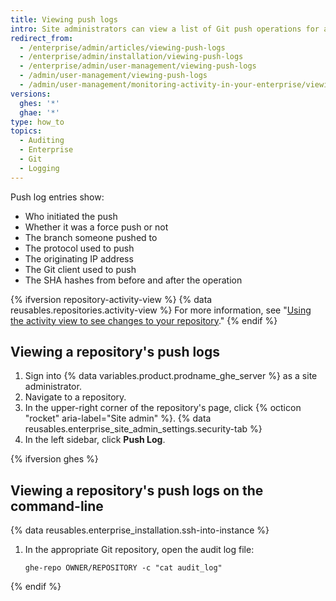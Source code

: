 ```yaml
---
title: Viewing push logs
intro: Site administrators can view a list of Git push operations for any repository on the enterprise.
redirect_from:
  - /enterprise/admin/articles/viewing-push-logs
  - /enterprise/admin/installation/viewing-push-logs
  - /enterprise/admin/user-management/viewing-push-logs
  - /admin/user-management/viewing-push-logs
  - /admin/user-management/monitoring-activity-in-your-enterprise/viewing-push-logs
versions:
  ghes: '*'
  ghae: '*'
type: how_to
topics:
  - Auditing
  - Enterprise
  - Git
  - Logging
---
```

Push log entries show:

- Who initiated the push
- Whether it was a force push or not
- The branch someone pushed to
- The protocol used to push
- The originating IP address
- The Git client used to push
- The SHA hashes from before and after the operation

{% ifversion repository-activity-view %}
{% data reusables.repositories.activity-view %}
For more information, see "[Using the activity view to see changes to your repository](/enterprise-server@latest/repositories/viewing-activity-and-data-for-your-repository/viewing-repository-activity#using-the-activity-view-to-see-changes-to-a-repository)."
{% endif %}

## Viewing a repository's push logs

1. Sign into {% data variables.product.prodname_ghe_server %} as a site administrator.
1. Navigate to a repository.
1. In the upper-right corner of the repository's page, click {% octicon "rocket" aria-label="Site admin" %}.
{% data reusables.enterprise_site_admin_settings.security-tab %}
1. In the left sidebar, click **Push Log**.

{% ifversion ghes %}

## Viewing a repository's push logs on the command-line

{% data reusables.enterprise_installation.ssh-into-instance %}
1. In the appropriate Git repository, open the audit log file:

   ```shell
   ghe-repo OWNER/REPOSITORY -c "cat audit_log"
   ```

{% endif %}
